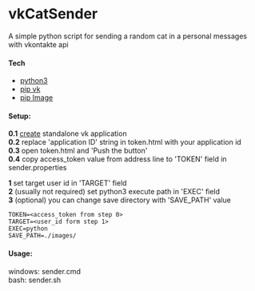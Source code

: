 # vkCatSender
A simple python script for sending a random cat in a personal messages with vkontakte api

#### Tech
* [python3](https://www.python.org/download/releases/3.0/)
* [pip vk](https://pypi.python.org/pypi/vk/1.5)
* [pip Image](https://pillow.readthedocs.org/en/3.2.x/index.html)

#### Setup:
**0.1** [create](https://vk.com/dev/standalone) standalone vk application  
**0.2** replace 'application ID' string in token.html with your application id  
**0.3** open token.html and 'Push the button'  
**0.4** copy access_token value from address line to 'TOKEN' field in sender.properties  

**1** set target user id in 'TARGET' field  
**2** (usually not required) set python3 execute path in 'EXEC' field  
**3** (optional) you can change save directory with 'SAVE_PATH' value  
  
```
TOKEN=<access_token from step 0>
TARGET=<user_id form step 1>
EXEC=python
SAVE_PATH=./images/
```
#### Usage:
windows: sender.cmd  
bash: sender.sh
